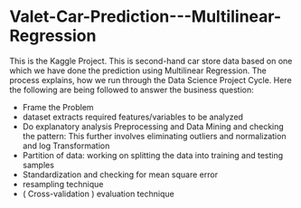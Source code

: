 # Valet-Car-Prediction---Multilinear-Regression

This is the Kaggle Project. This is second-hand car store data based on one which we have done the prediction using Multilinear Regression. The process explains, how we run through the Data Science Project Cycle. Here the following are being followed to answer the business question:

- Frame the Problem 
- dataset extracts required features/variables to be analyzed 
- Do explanatory analysis Preprocessing and Data Mining and checking the pattern: This further involves eliminating outliers and normalization and log Transformation 
- Partition of data: working on splitting the data into training and testing samples 
- Standardization and checking for mean square error
- resampling technique 
- ( Cross-validation ) evaluation technique
